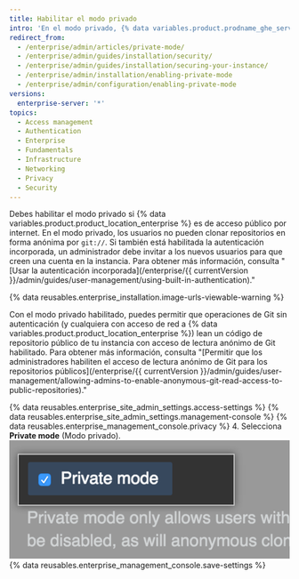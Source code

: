 ```yaml
---
title: Habilitar el modo privado
intro: 'En el modo privado, {% data variables.product.prodname_ghe_server %} exige que todos los usuarios inicien sesión para acceder a la instalación.'
redirect_from:
  - /enterprise/admin/articles/private-mode/
  - /enterprise/admin/guides/installation/security/
  - /enterprise/admin/guides/installation/securing-your-instance/
  - /enterprise/admin/installation/enabling-private-mode
  - /enterprise/admin/configuration/enabling-private-mode
versions:
  enterprise-server: '*'
topics:
  - Access management
  - Authentication
  - Enterprise
  - Fundamentals
  - Infrastructure
  - Networking
  - Privacy
  - Security
---
```


Debes habilitar el modo privado si {% data variables.product.product_location_enterprise %} es de acceso público por internet. En el modo privado, los usuarios no pueden clonar repositorios en forma anónima por `git://`. Si también está habilitada la autenticación incorporada, un administrador debe invitar a los nuevos usuarios para que creen una cuenta en la instancia. Para obtener más información, consulta "[Usar la autenticación incorporada](/enterprise/{{ currentVersion }}/admin/guides/user-management/using-built-in-authentication)."

{% data reusables.enterprise_installation.image-urls-viewable-warning %}

Con el modo privado habilitado, puedes permitir que operaciones de Git sin autenticación (y cualquiera con acceso de red a {% data variables.product.product_location_enterprise %}) lean un código de repositorio público de tu instancia con acceso de lectura anónimo de Git habilitado. Para obtener más información, consulta "[Permitir que los administradores habiliten el acceso de lectura anónimo de Git para los repositorios públicos](/enterprise/{{ currentVersion }}/admin/guides/user-management/allowing-admins-to-enable-anonymous-git-read-access-to-public-repositories)."

{% data reusables.enterprise_site_admin_settings.access-settings %}
{% data reusables.enterprise_site_admin_settings.management-console %}
{% data reusables.enterprise_management_console.privacy %}
4. Selecciona **Private mode** (Modo privado). ![Casilla de verificación para habilitar el modo privado](/assets/images/enterprise/management-console/private-mode-checkbox.png)
{% data reusables.enterprise_management_console.save-settings %}
